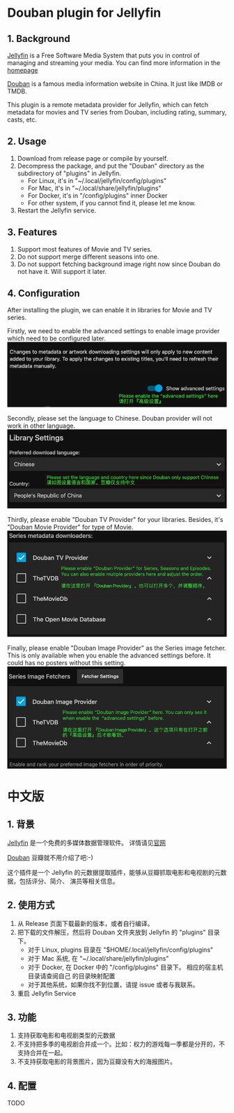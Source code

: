 # Douban plugin for Jellyfin

## 1. Background

[Jellyfin](https://github.com/jellyfin/jellyfin) is a Free Software Media System
that puts you in control of managing and streaming your media. You can find
more information in the [homepage](https://jellyfin.media/)

[Douban](https://www.douban.com/) is a famous media information website in China.
It just like IMDB or TMDB.

This plugin is a remote metadata provider for Jellyfin, which can fetch metadata
for movies and TV series from Douban, including rating, summary, casts, etc.

## 2. Usage

1. Download from release page or compile by yourself.
1. Decompress the package, and put the "Douban" directory as the subdirectory of
"plugins" in Jellyfin.
    * For Linux, it's in "~/.local/jellyfin/config/plugins"
    * For Mac, it's in "~/.local/share/jellyfin/plugins"
    * For Docker, it's in "/config/plugins" inner Docker
    * For other system, if you cannot find it, please let me know.
1. Restart the Jellyfin service.

## 3. Features

1. Support most features of Movie and TV series.
1. Do not support merge different seasons into one.
1. Do not support fetching background image right now since Douban do not have
it. Will support it later.

## 4. Configuration

After installing the plugin, we can enable it in libraries for Movie and
TV series.

Firstly, we need to enable the advanced settings to enable image provider
which need to be configured later.
![enable advanced settings](assets/enable_advanced_settings.png?raw=true)

Secondly, please set the language to Chinese. Douban provider will not work in
other language.
![language and country](assets/language_and_country.png?raw=true)

Thirdly, please enable "Douban TV Provider" for your libraries. Besides, it's
"Douban Movie Provider" for type of Movie.
![enable douban provider](assets/enable_douban_provider.png?raw=true)

Finally, please enable "Douban Image Provider" as the Series image fetcher.
This is only available when you enable the advanced settings before. It could
has no posters without this setting.
![enable image provider](assets/enable_douban_image_provider.png?raw=true)

# 中文版

## 1. 背景

[Jellyfin](https://github.com/jellyfin/jellyfin) 是一个免费的多媒体数据管理软件。
详情请见[官网](https://jellyfin.media/)

[Douban](https://www.douban.com/)  豆瓣就不用介绍了吧:-)

这个插件是一个 Jellyfin 的元数据提取插件，能够从豆瓣抓取电影和电视剧的元数据，包括评分、简介、
演员等相关信息。

## 2. 使用方式

1. 从 Release 页面下载最新的版本，或者自行编译。
1. 把下载的文件解压，然后将 Douban 文件夹放到 Jellyfin 的 "plugins" 目录下。
    * 对于 Linux, plugins 目录在 "$HOME/.local/jellyfin/config/plugins"
    * 对于 Mac 系统, 在 "~/.local/share/jellyfin/plugins"
    * 对于 Docker, 在 Docker 中的 "/config/plugins" 目录下。 相应的宿主机目录请查阅自己
    的目录映射配置
    * 对于其他系统，如果你找不到位置，请提 issue 或者与我联系。
1. 重启 Jellyfin Service

## 3. 功能

1. 支持获取电影和电视剧类型的元数据
1. 不支持把多季的电视剧合并成一个。比如：权力的游戏每一季都是分开的，不支持合并在一起。
1. 不支持获取电影的背景图片，因为豆瓣没有大的海报图片。

## 4. 配置

TODO
